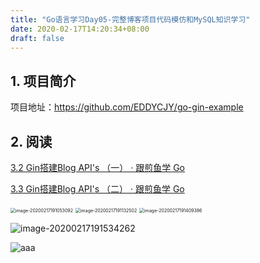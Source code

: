 ```yaml
---
title: "Go语言学习Day05-完整博客项目代码模仿和MySQL知识学习"
date: 2020-02-17T14:20:34+08:00
draft: false
---
```


## 1. 项目简介



项目地址：https://github.com/EDDYCJY/go-gin-example

## 2. 阅读

[3.2 Gin搭建Blog API's （一） · 跟煎鱼学 Go](https://book.eddycjy.com/golang/gin/api-01.html)

[3.3 Gin搭建Blog API's （二） · 跟煎鱼学 Go](https://book.eddycjy.com/golang/gin/api-02.html)









<img src="/Users/panda8z/Library/Application%20Support/typora-user-images/image-20200217191053092.png" alt="image-20200217191053092" style="zoom:50%;" />





<img src="/Users/panda8z/Library/Application%20Support/typora-user-images/image-20200217191132502.png" alt="image-20200217191132502" style="zoom:50%;" />







<img src="/Users/panda8z/Library/Application%20Support/typora-user-images/image-20200217191409386.png" alt="image-20200217191409386" style="zoom:50%;" />







![image-20200217191534262](https://tva1.sinaimg.cn/large/0082zybpgy1gbzm3kvzl6j31ia0ro7g7.jpg)

![aaa](/aaa.png)